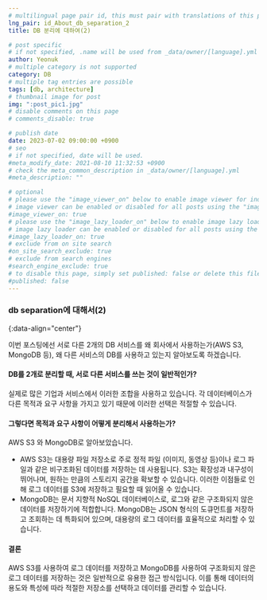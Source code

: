 ```yaml
---
# multilingual page pair id, this must pair with translations of this page. (This name must be unique)
lng_pair: id_About_db_separation_2
title: DB 분리에 대하여(2)

# post specific
# if not specified, .name will be used from _data/owner/[language].yml
author: Yeonuk
# multiple category is not supported
category: DB
# multiple tag entries are possible
tags: [db, architecture]
# thumbnail image for post
img: ":post_pic1.jpg"
# disable comments on this page
# comments_disable: true

# publish date
date: 2023-07-02 09:00:00 +0900
# seo
# if not specified, date will be used.
#meta_modify_date: 2021-08-10 11:32:53 +0900
# check the meta_common_description in _data/owner/[language].yml
#meta_description: ""

# optional
# please use the "image_viewer_on" below to enable image viewer for individual pages or posts (_posts/ or [language]/_posts folders).
# image viewer can be enabled or disabled for all posts using the "image_viewer_posts: true" setting in _data/conf/main.yml.
#image_viewer_on: true
# please use the "image_lazy_loader_on" below to enable image lazy loader for individual pages or posts (_posts/ or [language]/_posts folders).
# image lazy loader can be enabled or disabled for all posts using the "image_lazy_loader_posts: true" setting in _data/conf/main.yml.
#image_lazy_loader_on: true
# exclude from on site search
#on_site_search_exclude: true
# exclude from search engines
#search_engine_exclude: true
# to disable this page, simply set published: false or delete this file
#published: false
---
```


<!-- outline-start -->

### db separation에 대해서(2)

{:data-align="center"}

<!-- outline-end -->

이번 포스팅에선 서로 다른 2개의 DB 서비스를 왜 회사에서 사용하는가(AWS S3, MongoDB 등), 왜 다른 서비스의 DB를 사용하고 있는지 알아보도록 하겠습니다.

#### DB를 2개로 분리할 때, 서로 다른 서비스를 쓰는 것이 일반적인가?

실제로 많은 기업과 서비스에서 이러한 조합을 사용하고 있습니다. 각 데이터베이스가 다른 목적과 요구 사항을 가지고 있기 때문에 이러한 선택은 적절할 수 있습니다.

#### 그렇다면 목적과 요구 사항이 어떻게 분리해서 사용하는가?

AWS S3 와 MongoDB로 알아보았습니다.

- AWS S3는 대용량 파일 저장소로 주로 정적 파일 (이미지, 동영상 등)이나 로그 파일과 같은 비구조화된 데이터를 저장하는 데 사용됩니다. S3는 확장성과 내구성이 뛰어나며, 원하는 만큼의 스토리지 공간을 확보할 수 있습니다. 이러한 이점들로 인해 로그 데이터를 S3에 저장하고 필요할 때 읽어올 수 있습니다.
- MongoDB는 문서 지향적 NoSQL 데이터베이스로, 로그와 같은 구조화되지 않은 데이터를 저장하기에 적합합니다. MongoDB는 JSON 형식의 도큐먼트를 저장하고 조회하는 데 특화되어 있으며, 대용량의 로그 데이터를 효율적으로 처리할 수 있습니다.

#### 결론

AWS S3를 사용하여 로그 데이터를 저장하고 MongoDB를 사용하여 구조화되지 않은 로그 데이터를 저장하는 것은 일반적으로 유용한 접근 방식입니다. 이를 통해 데이터의 용도와 특성에 따라 적절한 저장소를 선택하고 데이터를 관리할 수 있습니다.
